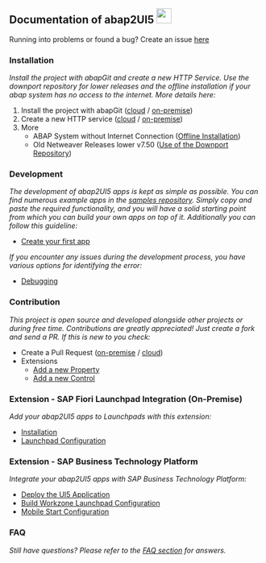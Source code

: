 ## Documentation of abap2UI5 <img src="https://github.com/abap2UI5/abap2UI5/assets/102328295/52ac0bb6-a219-4e9d-9e4f-62698dab3063" width="30">
Running into problems or found a bug? Create an issue [here](https://github.com/abap2UI5/abap2UI5)
### Installation
_Install the project with abapGit and create a new HTTP Service. Use the downport repository for lower releases and the offline installation if your abap system has no access to the internet. More details here:_
1. Install the project with abapGit ([cloud](https://github.com/abap2UI5/abap2UI5-documentation/blob/main/docs/01_installation/install_cloud.md) / [on-premise](https://github.com/abap2UI5/abap2UI5-documentation/tree/main/docs/01_installation))
2. Create a new HTTP service ([cloud](https://github.com/abap2UI5/abap2UI5-documentation/blob/main/docs/01_installation/create_http_cloud.md) / [on-premise](https://github.com/abap2UI5/abap2UI5-documentation/blob/main/docs/01_installation/create_http_on_prem.md))
3. More
    - ABAP System without Internet Connection ([Offline Installation](https://github.com/abap2UI5/abap2UI5-documentation/blob/main/docs/01_installation/install_on_prem_offline.md))
    - Old Netweaver Releases lower v7.50 ([Use of the Downport Repository](https://github.com/abap2UI5/abap2UI5-documentation/tree/main/docs/01_installation))

### Development
_The development of abap2UI5 apps is kept as simple as possible. You can find numerous example apps in the [samples repository](https://github.com/abap2UI5/abap2UI5-samples). Simply copy and paste the required functionality, and you will have a solid starting point from which you can build your own apps on top of it. Additionally you can follow this guideline:_
* [Create your first app](https://github.com/abap2UI5/abap2UI5-documentation/blob/main/docs/02_development/first_app.md)

_If you encounter any issues during the development process, you have various options for identifying the error:_
* [Debugging](https://github.com/abap2UI5/abap2UI5-documentation/blob/main/docs/02_development/debugging.md)

### Contribution
_This project is open source and developed alongside other projects or during free time. Contributions are greatly appreciated! Just create a fork and send a PR. If this is new to you check:_
* Create a Pull Request ([on-premise](https://github.com/abap2UI5/abap2UI5-documentation/blob/main/docs/21_contribution/pr_onprem) / [cloud](https://github.com/abap2UI5/abap2UI5-documentation/blob/main/docs/21_contribution/pr_cloud.md))
* Extensions
    - [Add a new Property](https://github.com/abap2UI5/abap2UI5-documentation/blob/main/docs/21_contribution/property.md)
    - [Add a new Control](https://github.com/abap2UI5/abap2UI5-documentation/blob/main/docs/21_contribution/control.md)

### Extension - SAP Fiori Launchpad Integration (On-Premise)
_Add your abap2UI5 apps to Launchpads with this extension:_
* [Installation](https://github.com/abap2UI5/abap2UI5-documentation/blob/main/docs/ext-fiori_launchpad_integration/installation.md)
* [Launchpad Configuration](https://github.com/abap2UI5/abap2UI5-documentation/blob/main/docs/ext-fiori_launchpad_integration/launchpad_setup.md)

### Extension - SAP Business Technology Platform
_Integrate your abap2UI5 apps with SAP Business Technology Platform:_
* [Deploy the UI5 Application](https://github.com/abap2UI5/abap2UI5-documentation/blob/main/docs/ext-business_technology_platform/03_app_deployment.md)
* [Build Workzone Launchpad Configuration](https://github.com/abap2UI5/abap2UI5-documentation/blob/main/docs/ext-business_technology_platform/04_build_workzone_configuration.md)
* [Mobile Start Configuration](https://github.com/abap2UI5/abap2UI5-documentation/blob/main/docs/ext-business_technology_platform/05_mobile_start_configuration.md)
### FAQ
_Still have questions? Please refer to the [FAQ section](https://github.com/abap2UI5/abap2UI5-documentation/blob/main/docs/faq.md) for answers._

